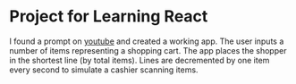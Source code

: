 # Project for Learning React

I found a prompt on [youtube](https://www.youtube.com/watch?v=B9fmr1TpKHE) and created a working app. The user inputs a number of items representing a shopping cart. The app places the shopper in the shortest line (by total items). Lines are decremented by one item every second to simulate a cashier scanning items.